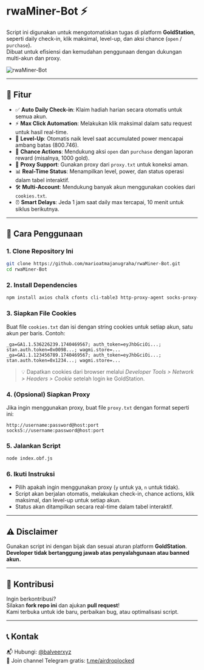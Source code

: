 # rwaMiner-Bot ⚡

Script ini digunakan untuk mengotomatiskan tugas di platform **GoldStation**, seperti daily check-in, klik maksimal, level-up, dan aksi chance (`open` / `purchase`).  
Dibuat untuk efisiensi dan kemudahan penggunaan dengan dukungan multi-akun dan proxy.

![rwaMiner-Bot](https://github.com/user-attachments/assets/163ddbe1-660f-4707-92c2-2ae743d33c43)


---

## 📌 Fitur

- ✅ **Auto Daily Check-in**: Klaim hadiah harian secara otomatis untuk semua akun.
- ⚡ **Max Click Automation**: Melakukan klik maksimal dalam satu request untuk hasil real-time.
- 🎯 **Level-Up**: Otomatis naik level saat accumulated power mencapai ambang batas (800.746).
- 🎁 **Chance Actions**: Mendukung aksi `open` dan `purchase` dengan laporan reward (misalnya, 1000 gold).
- 🔌 **Proxy Support**: Gunakan proxy dari `proxy.txt` untuk koneksi aman.
- 📊 **Real-Time Status**: Menampilkan level, power, dan status operasi dalam tabel interaktif.
- 🛠 **Multi-Account**: Mendukung banyak akun menggunakan cookies dari `cookies.txt`.
- ⏰ **Smart Delays**: Jeda 1 jam saat daily max tercapai, 10 menit untuk siklus berikutnya.

---

## 🚀 Cara Penggunaan

### 1. Clone Repository Ini
```bash
git clone https://github.com/marioatmajanugraha/rwaMiner-Bot.git
cd rwaMiner-Bot
```

### 2. Install Dependencies
```bash
npm install axios chalk cfonts cli-table3 http-proxy-agent socks-proxy-agent
```

### 3. Siapkan File Cookies

Buat file `cookies.txt` dan isi dengan string cookies untuk setiap akun, satu akun per baris. Contoh:
```
_ga=GA1.1.536226239.1740469567; auth_token=eyJhbGciOi...; stan.auth.token=0x0098...; wagmi.store=...
_ga=GA1.1.123456789.1740469567; auth_token=eyJhbGciOi...; stan.auth.token=0x1234...; wagmi.store=...
```

> 💡 Dapatkan cookies dari browser melalui *Developer Tools > Network > Headers > Cookie* setelah login ke GoldStation.

### 4. (Opsional) Siapkan Proxy

Jika ingin menggunakan proxy, buat file `proxy.txt` dengan format seperti ini:
```
http://username:password@host:port
socks5://username:password@host:port
```

### 5. Jalankan Script

```bash
node index.obf.js
```

### 6. Ikuti Instruksi

- Pilih apakah ingin menggunakan proxy (`y` untuk ya, `n` untuk tidak).
- Script akan berjalan otomatis, melakukan check-in, chance actions, klik maksimal, dan level-up untuk setiap akun.
- Status akan ditampilkan secara real-time dalam tabel interaktif.

---

## ⚠️ Disclaimer

Gunakan script ini dengan bijak dan sesuai aturan platform **GoldStation**.  
**Developer tidak bertanggung jawab atas penyalahgunaan atau banned akun.**

---

## 🤝 Kontribusi

Ingin berkontribusi?  
Silakan **fork repo ini** dan ajukan **pull request**!  
Kami terbuka untuk ide baru, perbaikan bug, atau optimalisasi script.

---

## 📞 Kontak

📬 Hubungi: [@balveerxyz](https://t.me/balveerxyz)  
📢 Join channel Telegram gratis: [t.me/airdroplocked](https://t.me/airdroplocked)
